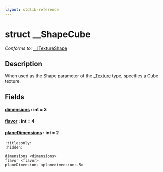 ```yaml
---
layout: stdlib-reference
---
```


# struct \_\_ShapeCube

*Conforms to:* [\_\_ITextureShape](../../interfaces/0_itextureshape-023a/index)

## Description

When used as the <span class='code'>Shape</span> parameter of the <span class='code'><a href="index.html" class="code_type">_Texture</a></span> type, specifies a Cube texture.


## Fields

####  <a id="decl-dimensions"></a>[dimensions](dimensions) : int = 3
####  <a id="decl-flavor"></a>[flavor](flavor) : int = 4
####  <a id="decl-planeDimensions"></a>[planeDimensions](planedimensions-5) : int = 2


```{toctree}
:titlesonly:
:hidden:

dimensions <dimensions>
flavor <flavor>
planeDimensions <planedimensions-5>
```
